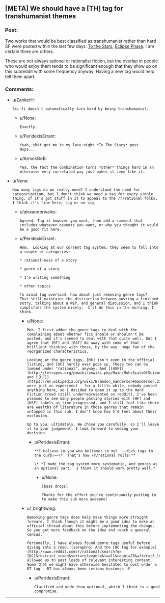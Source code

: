 ## [META] We should have a [TH] tag for transhumanist themes

### Post:

Two works that would be best classified as transhumanist rather than hard SF were posted within the last few days: [To the Stars](https://pay.reddit.com/r/rational/comments/2g6ffg/to_the_stars_puella_magica_ad_astra_hsf_magical/), [Eclipse Phase](https://pay.reddit.com/r/rational/comments/2g1f7m/hsfish_eclipse_phase_a_roleplaying_game_of/). I am certain there are others.

These are not always rational or rationalist fiction, but the overlap in people who would enjoy them tends to be significant enough that they show up on this subreddit with some frequency anyway. Having a new tag would help tell them apart.

### Comments:

- u/ZankerH:
  ```
  Sci-fi doesn't automatically turn hard by being transhumanist.
  ```

  - u/None:
    ```
    Exactly.
    ```

  - u/PeridexisErrant:
    ```
    Yeah, that got me in my late-night *To The Stars* post.  Oops...
    ```

  - u/ArmokGoB:
    ```
    Yea, the fact the combination turns *other* things hard in an otherwise very correlated way just makes it seem like it.
    ```

- u/None:
  ```
  How many tags do we really need? I understand the need for categorization, but I don't think we need a tag for every single thing. If it's got stuff in it to appeal to the /r/rational folks, I think it's fine here, tag or no tag.
  ```

  - u/alexanderwales:
    ```
    Agreed. Tag it however you want, then add a comment that includes whatever caveats you want, or why you thought it would be a good fit here.
    ```

  - u/PeridexisErrant:
    ```
    Hmm.  Looking at our current tag system, they seem to fall into a couple of categories:

    * rational-ness of a story

    * genre of a story

    * I'm writing something

    * other topics

    To avoid tag overload, how about just removing genre tags?  That still maintains the distinction between posting a finished sotry, talking about a WIP, and general discussion; and I think simplifies the system nicely.  I'll do this in the morning, I think.
    ```

    - u/None:
      ```
      Meh. I first added the genre tags to deal with the complaining about whether fics should or shouldn't be posted, and it's seemed to deal with that quite well. But I agree that [RT] and [RST] do away with some of that - brilliant thinking with those, by the way. Huge fan of the reorganized characteristics.

      Looking at the genre tags, [Mk] isn't even in the official listing, and [DC] hardly ever pops up. Those two can be lumped under "rational", anyway. And [[HSF]](http://tvtropes.org/pmwiki/pmwiki.php/Main/MohsScaleOfScienceFictionHardness) and [[HF]](https://en.wikipedia.org/wiki/Brandon_Sanderson#Sanderson.27s_Laws) were just an experiment - for a little while, nobody posted anything here, so I decided to open it up to the Hard Fiction crowd (still underrepresented on reddit). I've been pleased to see many people posting stories with [HF] and [HSF] labels as time progressed, and I still feel like there are wealths of literature in those genres that remain untapped in this sub. I don't know how I'd feel about their exclusion.

      Up to you, ultimately. We chose you carefully, so I'll leave it to your judgement. I look forward to seeing your decision.
      ```

      - u/PeridexisErrant:
        ```
        **I believe in you who believes in me!  ~~Kick tags to the curb!~~\*  That's how /r/rational rolls!**

        \* *I made the tag system more systematic, and genres as an optional part.  I think it should work pretty well.*
        ```

        - u/None:
          ```
          [bass drops]

          Thanks for the effort you're continuously putting in to make this sub more awesome!
          ```

    - u/_brightwing:
      ```
      Removing genre tags does help make things more straight forward. I think though it might be a good idea to make an official thread about this before implementing the change. So you get more feedback on the idea and reach a general census. 

      Personally, I have always found genre tags useful before diving into a read. (seraphnb) And the [DC tag for example](http://www.reddit.com/r/rational/search?q=[DC]&restrict_sr=on&sort=relevance&t=all&count=25&after=t3_1vy3el) allowed us to post loads of relevant interesting content. Some that we might have otherwise hesitated to post under a RT tag - RT has always been serious business :P
      ```

      - u/PeridexisErrant:
        ```
        Clarified and made them optional, which I think is a good compromise.
        ```

---

